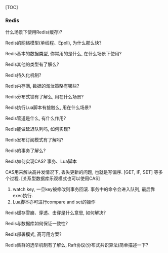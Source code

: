 [TOC]

### Redis

什么场景下使用Redis(缓存)?

Redis的网络模型(单线程、Epoll), 为什么那么快?

Redis基本的数据类型, 你常用的是什么, 在什么场景下使用?

Redis其他的类型有了解么?

Redis持久化机制?

Redis内存满, 数据的淘汰策略有哪些?

Redis分布式锁有了解么, 用在什么场景?

Redis执行Lua脚本有接触么, 用在什么场景?

Redis管道是什么, 有什么作用?

Redis能做延迟队列吗, 如何实现?

Redis发布订阅模式有了解吗?

Redis的事务了解么?

Redis如何实现CAS? 事务、Lua脚本

CAS用来解决高并发情况下, 丢失更新的问题, 也就是写偏序. [GET, IF, SET] 等多个过程. [关系型数据库乐观模式也可以使用CAS]

1. watch key, 一旦key被修改则事务回滚. 事务中的命令会进入队列, 最后靠exec执行.
2. Lua脚本亦可进行compare and set的操作

Redis缓存雪崩、穿透、击穿是什么意思, 如何解决?

Redis与数据库如何保证一致性?

Redis部署模式, 高可用方案?

Redis集群的选举机制有了解么, Raft协议(分布式共识算法)简单描述一下?
